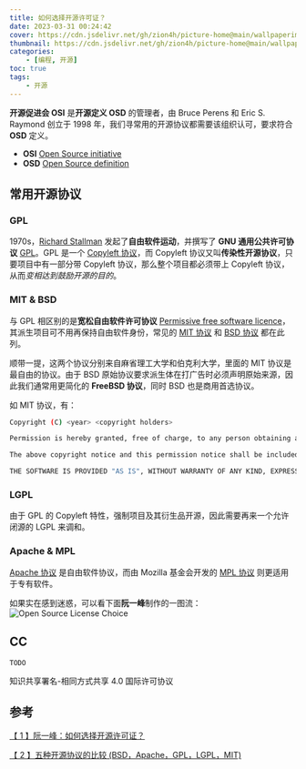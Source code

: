 ```yaml
---
title: 如何选择开源许可证？
date: 2023-03-31 00:24:42
cover: https://cdn.jsdelivr.net/gh/zion4h/picture-home@main/wallpaperimg1002.jpg
thumbnail: https://cdn.jsdelivr.net/gh/zion4h/picture-home@main/wallpaperimg1002.jpg
categories: 
    - [编程, 开源]
toc: true
tags: 
    - 开源
---
```

**开源促进会 OSI** 是**开源定义 OSD** 的管理者，由 Bruce Perens 和 Eric S. Raymond 创立于 1998 年，我们寻常用的开源协议都需要该组织认可，要求符合 **OSD** 定义。
<!--more-->

- **OSI** [Open Source initiative](https://opensource.org/licenses/)
- **OSD** [Open Source definition](https://en.wikipedia.org/wiki/The_Open_Source_Definition)

## 常用开源协议

### GPL

1970s，[Richard Stallman](https://en.wikipedia.org/wiki/Richard_Stallman) 发起了**自由软件运动**，并撰写了 **GNU 通用公共许可协议** [GPL](https://en.wikipedia.org/wiki/GNU_General_Public_License)。GPL 是一个 [Copyleft 协议](https://zh.wikipedia.org/wiki/Copyleft)，而 Copyleft 协议又叫**传染性开源协议**，只要项目中有一部分带 Copyleft 协议，那么整个项目都必须带上 Copyleft 协议，从而*变相达到鼓励开源的目的*。

### MIT & BSD

与 GPL 相区别的是**宽松自由软件许可协议** [Permissive free software licence](https://en.wikipedia.org/wiki/Permissive_software_license)，其派生项目可不用再保持自由软件身份，常见的 [MIT 协议](https://en.wikipedia.org/wiki/MIT_License) 和 [BSD 协议](https://en.wikipedia.org/wiki/BSD_licenses) 都在此列。

顺带一提，这两个协议分别来自麻省理工大学和伯克利大学，里面的 MIT 协议是最自由的协议。由于 BSD 原始协议要求派生体在打广告时必须声明原始来源，因此我们通常用更简化的 **FreeBSD 协议**，同时 BSD 也是商用首选协议。

如 MIT 协议，有：

```bash
Copyright (C) <year> <copyright holders>

Permission is hereby granted, free of charge, to any person obtaining a copy of this software and associated documentation files (the "Software"), to deal in the Software without restriction, including without limitation the rights to use, copy, modify, merge, publish, distribute, sublicense, and/or sell copies of the Software, and to permit persons to whom the Software is furnished to do so, subject to the following conditions:

The above copyright notice and this permission notice shall be included in all copies or substantial portions of the Software.

THE SOFTWARE IS PROVIDED "AS IS", WITHOUT WARRANTY OF ANY KIND, EXPRESS OR IMPLIED, INCLUDING BUT NOT LIMITED TO THE WARRANTIES OF MERCHANTABILITY, FITNESS FOR A PARTICULAR PURPOSE AND NONINFRINGEMENT. IN NO EVENT SHALL THE AUTHORS OR COPYRIGHT HOLDERS BE LIABLE FOR ANY CLAIM, DAMAGES OR OTHER LIABILITY, WHETHER IN AN ACTION OF CONTRACT, TORT OR OTHERWISE, ARISING FROM, OUT OF OR IN CONNECTION WITH THE SOFTWARE OR THE USE OR OTHER DEALINGS IN THE SOFTWARE.
```

### LGPL

由于 GPL 的 Copyleft 特性，强制项目及其衍生品开源，因此需要再来一个允许闭源的 LGPL 来调和。

### Apache & MPL

[Apache 协议](https://en.wikipedia.org/wiki/Apache_License) 是自由软件协议，而由 Mozilla 基金会开发的 [MPL 协议](https://en.wikipedia.org/wiki/Mozilla_Public_License) 则更适用于专有软件。

如果实在感到迷惑，可以看下面**阮一峰**制作的一图流：
![Open Source License Choice](https://cdn.jsdelivr.net/gh/zion4h/picture-home@main/open-source-license.png)

## CC

`TODO`

知识共享署名-相同方式共享 4.0 国际许可协议

## 参考

[【 1 】阮一峰：如何选择开源许可证？](https://www.ruanyifeng.com/blog/2011/05/how_to_choose_free_software_licenses.html)

[【 2 】五种开源协议的比较 (BSD，Apache，GPL，LGPL，MIT)](http://www.ha97.com/833.html)
